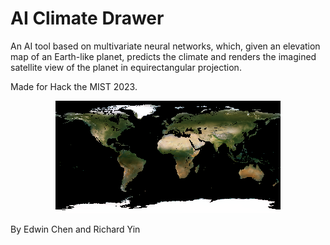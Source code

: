 # AI Climate Drawer

An AI tool based on multivariate neural networks, which, given an elevation map of an Earth-like planet, predicts the climate and renders the imagined satellite view of the planet in equirectangular projection.

Made for Hack the MIST 2023.

<p align="center">
<img src="test.png">
</p>

By Edwin Chen and Richard Yin
